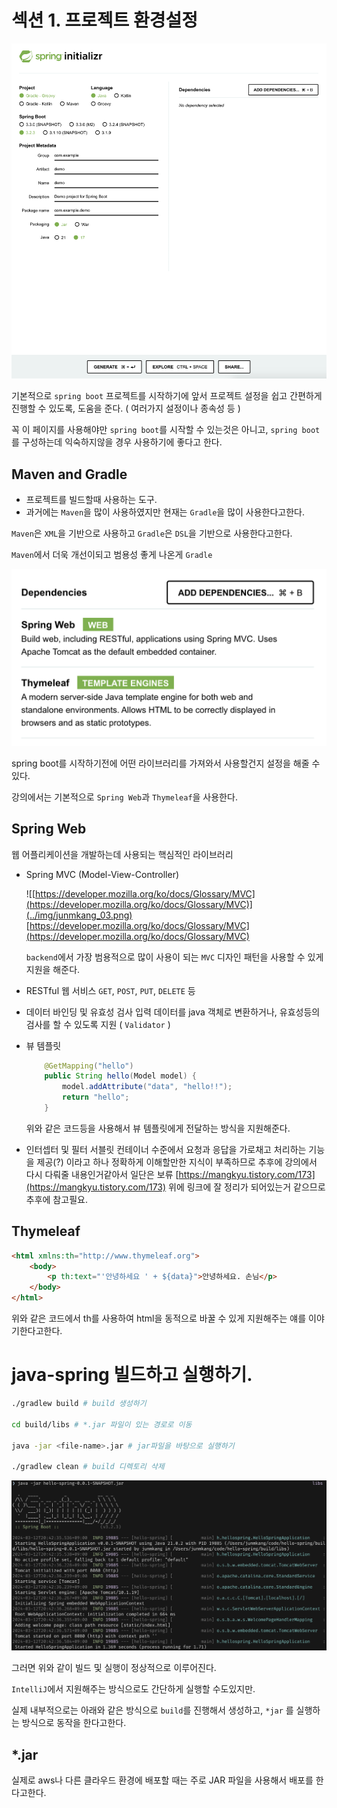 # 섹션 1. 프로젝트 환경설정

![Untitled](../img/junmkang_01.png)

[](https://start.spring.io/)

기본적으로 `spring boot` 프로젝트를 시작하기에 앞서 프로젝트 설정을 쉽고 간편하게 진행할 수 있도록, 도움을 준다. ( 여러가지 설정이나 종속성 등 )

꼭 이 페이지를 사용해야만 `spring boot`를 시작할 수 있는것은 아니고, `spring boot`를 구성하는데 익숙하지않을 경우 사용하기에 좋다고 한다.

## Maven and Gradle

- 프로젝트를 빌드할때 사용하는 도구.
- 과거에는 `Maven`을 많이 사용하였지만 현재는 `Gradle`을 많이 사용한다고한다.

`Maven`은 `XML`을 기반으로 사용하고 `Gradle`은 `DSL`을 기반으로 사용한다고한다.

`Maven`에서 더욱 개선이되고 범용성 좋게 나온게 `Gradle`

![Untitled](../img/junmkang_02.png)

spring boot를 시작하기전에 어떤 라이브러리를 가져와서 사용할건지 설정을 해줄 수 있다.

강의에서는 기본적으로 `Spring Web`과 `Thymeleaf`을 사용한다.

## **Spring Web**

웹 어플리케이션을 개발하는데 사용되는 핵심적인 라이브러리

- Spring MVC (Model-View-Controller)
    
    ![[https://developer.mozilla.org/ko/docs/Glossary/MVC](https://developer.mozilla.org/ko/docs/Glossary/MVC)](../img/junmkang_03.png)
    [https://developer.mozilla.org/ko/docs/Glossary/MVC](https://developer.mozilla.org/ko/docs/Glossary/MVC)
    
    `backend`에서 가장 범용적으로 많이 사용이 되는 `MVC` 디자인 패턴을 사용할 수 있게 지원을 해준다.
    
- RESTful 웹 서비스
`GET`, `POST`, `PUT`, `DELETE` 등
- 데이터 바인딩 및 유효성 검사
입력 데이터를 java 객체로 변환하거나, 유효성등의 검사를 할 수 있도록 지원 ( `Validator` )
- 뷰 템플릿
    
    ```java
        @GetMapping("hello")
        public String hello(Model model) {
            model.addAttribute("data", "hello!!");
            return "hello";
        }
    ```
    
    위와 같은 코드등을 사용해서 뷰 템플릿에게 전달하는 방식을 지원해준다.
    
- 인터셉터 및 필터
서블릿 컨테이너 수준에서 요청과 응답을 가로채고 처리하는 기능을 제공(?) 이라고 하나 정확하게 이해할만한 지식이 부족하므로 추후에 강의에서 다시 다뤄줄 내용인거같아서 일단은 보류
[https://mangkyu.tistory.com/173](https://mangkyu.tistory.com/173)
위에 링크에 잘 정리가 되어있는거 같으므로 추후에 참고필요.

## Thymeleaf

```html
<html xmlns:th="http://www.thymeleaf.org">
    <body>
        <p th:text="'안녕하세요 ' + ${data}">안녕하세요. 손님</p>
    </body>
</html>
```

위와 같은 코드에서 th를 사용하여 html을 동적으로 바꿀 수 있게 지원해주는 얘를 이야기한다고한다.

# java-spring 빌드하고 실행하기.

```bash
./gradlew build # build 생성하기

cd build/libs # *.jar 파일이 있는 경로로 이동

java -jar <file-name>.jar # jar파일을 바탕으로 실행하기

./gradlew clean # build 디렉토리 삭제
```

![Untitled](../img/junmkang_04.png)

그러면 위와 같이 빌드 및 실행이 정상적으로 이루어진다.

`IntelliJ`에서 지원해주는 방식으로도 간단하게 실행할 수도있지만.

실제 내부적으로는 아래와 같은 방식으로 `build`를 진행해서 생성하고, `*jar` 를 실행하는 방식으로 동작을 한다고한다.

## *.jar

실제로 aws나 다른 클라우드 환경에 배포할 때는 주로 JAR 파일을 사용해서 배포를 한다고한다.